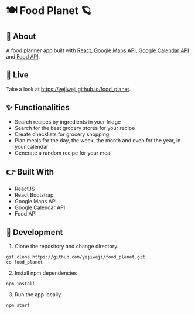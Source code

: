# 🍽 Food Planet 🪐

## 🥑 About

A food planner app built with [React](https://github.com/facebook/create-react-app), [Google Maps API](https://developers.google.com/maps/documentation/javascript/overview), [Google Calendar API](https://developers.google.com/calendar/api/quickstart/js) and [Food API](https://spoonacular.com/food-api).

## 💫 Live

Take a look at https://yejiweji.github.io/food_planet.


## ✨ Functionalities

* Search recipes by ingredients in your fridge
* Search for the best grocery stores for your recipe
* Create checklists for grocery shopping
* Plan meals for the day, the week, the month and even for the year, in your calendar
* Generate a random recipe for your meal

## 👉 Built With
 
* ReactJS
* React Bootstrap
* Google Maps API
* Google Calendar API
* Food API

## 🧱 Development

1. Clone the repository and change directory.

```
git clone https://github.com/yejiweji/food_planet.git
cd food_planet
```

2. Install npm dependencies

```
npm install
```

3. Run the app locally.

```
npm start
```